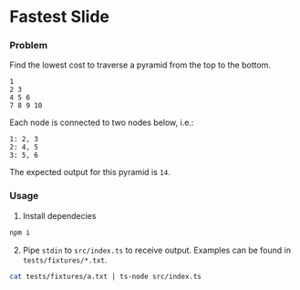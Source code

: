 # Fastest Slide

### Problem
Find the lowest cost to traverse a pyramid from the top to the bottom.
```
1
2 3
4 5 6
7 8 9 10
```

Each node is connected to two nodes below, i.e.:
```
1: 2, 3
2: 4, 5
3: 5, 6
```

The expected output for this pyramid is `14`.

### Usage
1. Install dependecies

```bash
npm i
```

2. Pipe `stdin` to `src/index.ts` to receive output. Examples can be found in `tests/fixtures/*.txt`.

```bash
cat tests/fixtures/a.txt | ts-node src/index.ts
```
